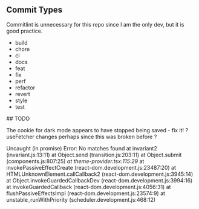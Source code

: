 ## Commit Types

Commitlint is unnecessary for this repo since I am the only dev, but it is good practice.

- build
- chore
- ci
- docs
- feat
- fix
- perf
- refactor
- revert
- style
- test

## TODO

The cookie for dark mode appears to have stopped being saved - fix it!
? useFetcher changes perhaps since this was broken before ?

Uncaught (in promise) Error: No matches found
at invariant2 (invariant.js:13:11)
at Object.send (transition.js:203:11)
at Object.submit (components.js:807:25)
_at theme-provider.tsx:115:29_
at invokePassiveEffectCreate (react-dom.development.js:23487:20)
at HTMLUnknownElement.callCallback2 (react-dom.development.js:3945:14)
at Object.invokeGuardedCallbackDev (react-dom.development.js:3994:16)
at invokeGuardedCallback (react-dom.development.js:4056:31)
at flushPassiveEffectsImpl (react-dom.development.js:23574:9)
at unstable_runWithPriority (scheduler.development.js:468:12)
